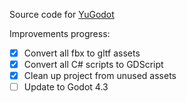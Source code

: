 Source code for [YuGodot](https://nothke.itch.io/yugodot)

Improvements progress:
- [x] Convert all fbx to gltf assets
- [x] Convert all C# scripts to GDScript
- [x] Clean up project from unused assets
- [ ] Update to Godot 4.3
